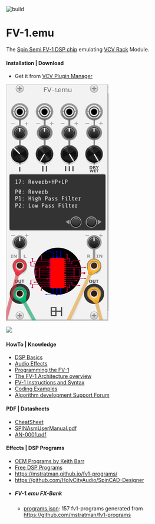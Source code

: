 ![build](https://github.com/eh2k/vcvrack-fv1-emu/workflows/build/badge.svg?branch=master)
# FV-1.emu
The [Spin Semi FV-1 DSP chip](http://www.spinsemi.com/products.html) emulating [VCV Rack](https://github.com/VCVRack) Module.

#### Installation | Download
* Get it from [VCV Plugin Manager](https://library.vcvrack.com/EH_modules/FV-1emu)

![](doc/fv-1_emu.png) 

[![](https://img.youtube.com/vi/8dI8I4SV1QQ/0.jpg)](https://www.youtube.com/watch?v=8dI8I4SV1QQ)

#### HowTo | Knowledge

* [DSP Basics](http://www.spinsemi.com/knowledge_base/dsp_basics.html)
* [Audio Effects](http://www.spinsemi.com/knowledge_base/effects.html)
* [Programming the FV-1](http://www.spinsemi.com/knowledge_base/pgm_quick.html)
* [The FV-1 Architecture overview](http://www.spinsemi.com/knowledge_base/arch.html)
* [FV-1 Instructions and Syntax](http://www.spinsemi.com/knowledge_base/inst_syntax.html)
* [Coding Examples](http://www.spinsemi.com/knowledge_base/coding_examples.html)
* [Algorithm development Support Forum](http://www.spinsemi.com/forum/viewforum.php?f=4)
#### PDF | Datasheets
* [CheatSheet](http://www.spinsemi.com/knowledge_base/cheat.html)
* [SPINAsmUserManual.pdf](http://www.spinsemi.com/Products/datasheets/spn1001-dev/SPINAsmUserManual.pdf)
* [AN-0001.pdf](http://www.spinsemi.com/Products/appnotes/spn1001/AN-0001.pdf)

#### Effects | DSP Programs
* [OEM Programs by Keith Barr](http://www.spinsemi.com/get_spn.php?spn=oem1.zip&prodnum=SPN1001)
* [Free DSP Programs](http://www.spinsemi.com/programs.php)
* https://mstratman.github.io/fv1-programs/
* https://github.com/HolyCityAudio/SpinCAD-Designer
* ##### FV-1.emu FX-Bank
  * [programs.json](https://raw.githubusercontent.com/eh2k/vcvrack-fv1-emu/gh-pages/programs.json): 157 fv1-programs generated from https://github.com/mstratman/fv1-programs 